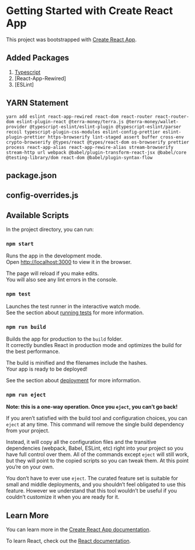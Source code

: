# Getting Started with Create React App

This project was bootstrapped with [Create React App](https://github.com/facebook/create-react-app).

## Added Packages

1. [Typescript](https://www.typescriptlang.org/)
1. [React-App-Rewired]
1. [ESLint]

## YARN Statement

`yarn add eslint react-app-rewired react-dom react-router react-router-dom eslint-plugin-react @terra-money/terra.js @terra-money/wallet-provider @typescript-eslint/eslint-plugin @typescript-eslint/parser recoil typescript-plugin-css-modules eslint-config-prettier eslint-plugin-prettier https-browserify lint-staged assert buffer cross-env crypto-browserify @types/react @types/react-dom os-browserify prettier process react-app-alias react-app-rewire-alias stream-browserify stream-http url webpack @babel/plugin-transform-react-jsx @babel/core @testing-library/dom react-dom @babel/plugin-syntax-flow`

## package.json

## config-overrides.js


## Available Scripts

In the project directory, you can run:

### `npm start`

Runs the app in the development mode.\
Open [http://localhost:3000](http://localhost:3000) to view it in the browser.

The page will reload if you make edits.\
You will also see any lint errors in the console.

### `npm test`

Launches the test runner in the interactive watch mode.\
See the section about [running tests](https://facebook.github.io/create-react-app/docs/running-tests) for more information.

### `npm run build`

Builds the app for production to the `build` folder.\
It correctly bundles React in production mode and optimizes the build for the best performance.

The build is minified and the filenames include the hashes.\
Your app is ready to be deployed!

See the section about [deployment](https://facebook.github.io/create-react-app/docs/deployment) for more information.

### `npm run eject`

**Note: this is a one-way operation. Once you `eject`, you can’t go back!**

If you aren’t satisfied with the build tool and configuration choices, you can `eject` at any time. This command will remove the single build dependency from your project.

Instead, it will copy all the configuration files and the transitive dependencies (webpack, Babel, ESLint, etc) right into your project so you have full control over them. All of the commands except `eject` will still work, but they will point to the copied scripts so you can tweak them. At this point you’re on your own.

You don’t have to ever use `eject`. The curated feature set is suitable for small and middle deployments, and you shouldn’t feel obligated to use this feature. However we understand that this tool wouldn’t be useful if you couldn’t customize it when you are ready for it.

## Learn More

You can learn more in the [Create React App documentation](https://facebook.github.io/create-react-app/docs/getting-started).

To learn React, check out the [React documentation](https://reactjs.org/).
